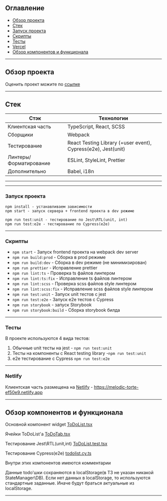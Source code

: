 ## Оглавление

- [Обзор проекта](https://github.com/l1msn/todo#обзор-проекта)
- [Стек](https://github.com/l1msn/todo#стек)
- [Запуск проекта](https://github.com/l1msn/todo#запуск-проекта)
- [Скрипты](https://github.com/l1msn/todo#скрипты)
- [Тесты](https://github.com/l1msn/todo#тесты)
- [Vercel](https://github.com/l1msn/todo#netlify)
- [Обзор компонентов и функционала](https://github.com/l1msn/todo#обзор-компонентов-и-функционала)

----

## Обзор проекта

Оценить проект можите по [ссылке](https://melodic-torte-ef50e9.netlify.app)

----

## Стек


| Стэк         | Технологии                                             |
|--------------|--------------------------------------------------------|
| Клиентская часть | TypeScript, React, SCSS                                |
| Сборщики | Webpack                                                |
| Тестирование | React Testing Library (+user event), Cypress(e2e), Jest(unit) |
| Линтеры/Форматирование | ESLint, StyleLint, Prettier                            |
| Дополнительно | Babel, i18n                |

----

----

### Запуск проекта

```
npm install - устанавливаем зависимости
npm start - запуск сервера + frontend проекта в dev режиме
```
```
npm run test:unit - тестирование по Jest\RTL(unit, int)
npm run test:e2e - тестирование по Cypress(e2e)
```

----

### Скрипты

- `npm start` - Запуск frontend проекта на webpack dev server
- `npm run build:prod` - Сборка в prod режиме
- `npm run build:dev` - Сборка в dev режиме (не минимизирован)
- `npm run prettier` - Исправление prettier
- `npm run lint:ts` - Проверка ts файлов линтером
- `npm run lint:ts:fix` - Исправление ts файлов линтером
- `npm run lint:scss` - Проверка scss файлов style линтером
- `npm run lint:scss:fix` - Исправление scss файлов style линтером
- `npm run test:unit` - Запуск unit тестов с jest
- `npm run test:e2e` - Запуск e2e тестов с Cypress
- `npm run storybook` - запуск Storybook
- `npm run storybook:build` - Сборка storybook билда

----

### Тесты

В проекте используются 4 вида тестов:
1) Обычные unit тесты на jest - `npm run test:unit`
2) Тесты на компоненты с React testing library -`npm run test:unit`
3) e2e тестирование с Cypress `npm run test:e2e`


----

### Netlify

Клиентская часть размещена на [Netlify](https://app.netlify.com) - https://melodic-torte-ef50e9.netlify.app

----

## Обзор компонентов и функционала

Основной компонент widget [ToDoList.tsx](https://github.com/l1msn/todo/blob/master/src/widgets/ToDoList/ui/ToDoList.tsx)

Ячейки ToDoList'а [ToDoTab.tsx](https://github.com/l1msn/todo/blob/master/src/entities/ToDo/ui/ToDoTab/ToDoTab.tsx)

Тестирование Jest\RTL(unit,int) [ToDoList.test.tsx](https://github.com/l1msn/todo/blob/master/src/widgets/ToDoList/ui/ToDoList.test.tsx)

Тестирование Cypress(e2e) [todolist.cy.ts](https://github.com/l1msn/todo/blob/master/cypress/e2e/todolist.cy.ts)

Внутри этих компонентов имеются комментарии

Данные todo'шки сохраняются в localStorage(в ТЗ не указан никакой StateManager\DB).
Если нет данных в localStorage, то используются стандартные заданные. Иначе будут браться актуальные из localStorage.




----
